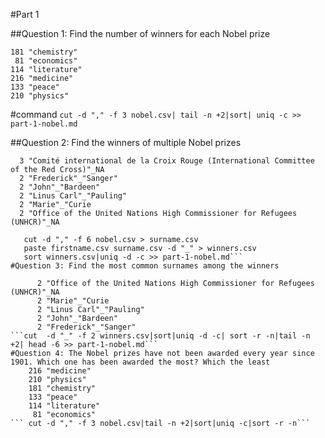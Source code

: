 #Part 1

##Question 1: Find the number of winners for each Nobel prize

    181 "chemistry"
     81 "economics"
    114 "literature"
    216 "medicine"
    133 "peace"
    210 "physics"
#command
```cut -d "," -f 3 nobel.csv| tail -n +2|sort| uniq -c >> part-1-nobel.md```

##Question 2: Find the winners of multiple Nobel prizes

      3 "Comité international de la Croix Rouge (International Committee of the Red Cross)"_NA
      2 "Frederick"_"Sanger"
      2 "John"_"Bardeen"
      2 "Linus Carl"_"Pauling"
      2 "Marie"_"Curie
      2 "Office of the United Nations High Commissioner for Refugees (UNHCR)"_NA
```cut -d "," -f 5 nobel.csv > firstname.csv
   cut -d "," -f 6 nobel.csv > surname.csv
   paste firstname.csv surname.csv -d "_" > winners.csv
   sort winners.csv|uniq -d -c >> part-1-nobel.md```
#Question 3: Find the most common surnames among the winners

      2 "Office of the United Nations High Commissioner for Refugees (UNHCR)"_NA
      2 "Marie"_"Curie
      2 "Linus Carl"_"Pauling"
      2 "John"_"Bardeen"
      2 "Frederick"_"Sanger"
```cut  -d "_" -f 2 winners.csv|sort|uniq -d -c| sort -r -n|tail -n +2| head -6 >> part-1-nobel.md```
#Question 4: The Nobel prizes have not been awarded every year since 1901. Which one has been awarded the most? Which the least
    216 "medicine"
    210 "physics"
    181 "chemistry"
    133 "peace"
    114 "literature"
     81 "economics"
``` cut -d "," -f 3 nobel.csv|tail -n +2|sort|uniq -c|sort -r -n```

